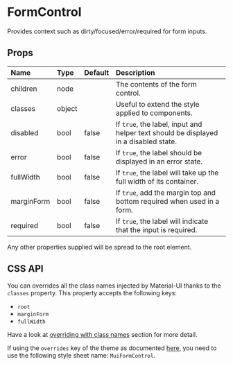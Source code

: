 <!--- This documentation is automatically generated, do not try to edit it. -->

# FormControl

Provides context such as dirty/focused/error/required for form inputs.

## Props
| Name | Type | Default | Description |
|:-----|:-----|:--------|:------------|
| children | node |  | The contents of the form control. |
| classes | object |  | Useful to extend the style applied to components. |
| disabled | bool | false | If `true`, the label, input and helper text should be displayed in a disabled state. |
| error | bool | false | If `true`, the label should be displayed in an error state. |
| fullWidth | bool | false | If `true`, the label will take up the full width of its container. |
| marginForm | bool | false | If `true`, add the margin top and bottom required when used in a form. |
| required | bool | false | If `true`, the label will indicate that the input is required. |

Any other properties supplied will be spread to the root element.

## CSS API

You can overrides all the class names injected by Material-UI thanks to the `classes` property.
This property accepts the following keys:
- `root`
- `marginForm`
- `fullWidth`

Have a look at [overriding with class names](/customization/overrides#overriding-with-class-names)
section for more detail.

If using the `overrides` key of the theme as documented
[here](/customization/themes#customizing-all-instances-of-a-component-type),
you need to use the following style sheet name: `MuiFormControl`.
